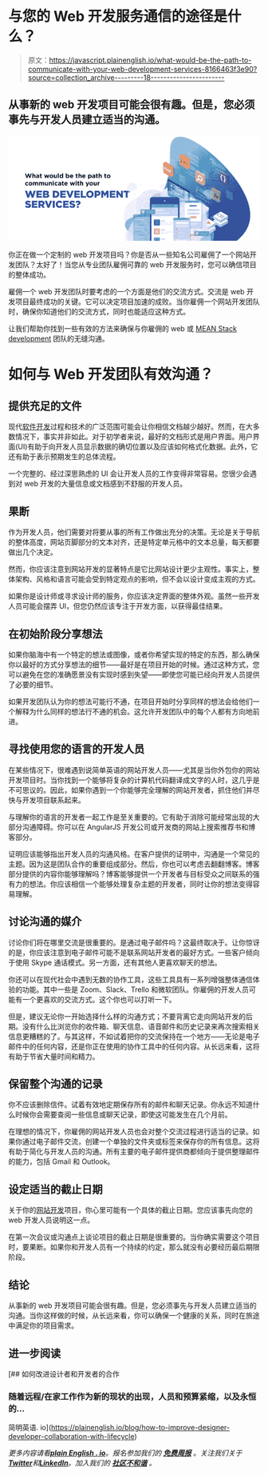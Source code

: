 # 与您的 Web 开发服务通信的途径是什么？

> 原文：<https://javascript.plainenglish.io/what-would-be-the-path-to-communicate-with-your-web-development-services-8166463f3e90?source=collection_archive---------18----------------------->

## 从事新的 web 开发项目可能会很有趣。但是，您必须事先与开发人员建立适当的沟通。

![](img/cdce0468ea78564f99c51f073a973fa7.png)

你正在做一个定制的 web 开发项目吗？你是否从一些知名公司雇佣了一个网站开发团队？太好了！当您从专业团队雇佣可靠的 web 开发服务时，您可以确信项目的整体成功。

雇佣一个 web 开发团队时要考虑的一个方面是他们的交流方式。交流是 web 开发项目最终成功的关键。它可以决定项目加速的成败。当你雇佣一个网站开发团队时，确保你知道他们的交流方式，同时也能适应这种方式。

让我们帮助你找到一些有效的方法来确保与你雇佣的 web 或 [MEAN Stack development](https://www.systematixinfotech.com/mean-stack-development/) 团队的无缝沟通。

# **如何与 Web 开发团队有效沟通？**

## **提供充足的文件**

现代[软件开发](https://www.systematixinfotech.com/custom-software-development-company/)过程和技术的广泛范围可能会让你相信文档越少越好。然而，在大多数情况下，事实并非如此。对于初学者来说，最好的文档形式是用户界面。用户界面(UI)有助于向开发人员显示数据的确切位置以及应该如何格式化数据。此外，它还有助于表示预期发生的总体流程。

一个完整的、经过深思熟虑的 UI 会让开发人员的工作变得非常容易。您很少会遇到对 web 开发的大量信息或文档感到不舒服的开发人员。

## **果断**

作为开发人员，他们需要对将要从事的所有工作做出充分的决策。无论是关于导航的整体高度，网站页脚部分的文本对齐，还是特定单元格中的文本总量，每天都要做出几个决定。

然而，你应该注意到网站开发的显著特点是它比网站设计更少主观性。事实上，整体架构、风格和语言可能会受到特定观点的影响，但不会以设计变成主观的方式。

如果你是设计师或寻求设计师的服务，你应该决定界面的整体外观。虽然一些开发人员可能会摆弄 UI，但您仍然应该专注于开发方面，以获得最佳结果。

## **在初始阶段分享想法**

如果你脑海中有一个特定的想法或图像，或者你希望实现的特定的东西，那么确保你以最好的方式分享想法的细节——最好是在项目开始的时候。通过这种方式，您可以避免在您的准确愿景没有实现时感到失望——即使您可能已经向开发人员提供了必要的细节。

如果开发团队认为你的想法可能行不通，在项目开始时分享同样的想法会给他们一个解释为什么同样的想法行不通的机会。这允许开发团队中的每个人都有方向地前进。

## **寻找使用您的语言的开发人员**

在某些情况下，很难遇到说简单英语的网站开发人员——尤其是当你外包你的网站开发项目时。当你找到一个能够将复杂的计算机代码翻译成文字的人时，这几乎是不可思议的。因此，如果你遇到一个你能够完全理解的网站开发者，抓住他们并尽快与开发项目联系起来。

与理解你的语言的开发者一起工作是至关重要的。它有助于消除可能经常出现的大部分沟通障碍。你可以在 AngularJS 开发公司或开发商的网站上搜索推荐书和博客部分。

证明应该能够指出开发人员的沟通风格。在客户提供的证明中，沟通是一个常见的主题。因为这是团队合作的重要组成部分。然后，你也可以考虑去翻翻博客。博客部分提供的内容你能够理解吗？博客能够提供一个开发者与目标受众之间联系的强有力的想法。你应该相信一个能够处理复杂主题的开发者，同时让你的想法变得容易理解。

## **讨论沟通的媒介**

讨论你们将在哪里交流是很重要的。是通过电子邮件吗？这最终取决于。让你惊讶的是，你应该注意到电子邮件可能不是联系网站开发者的最好方式。一些客户倾向于使用 Skype 通话模式。另一方面，还有其他人更喜欢聊天的想法。

你还可以在现代社会中遇到无数的协作工具，这些工具具有一系列增强整体通信体验的功能。其中一些是 Zoom、Slack、Trello 和微软团队。你雇佣的开发人员可能有一个更喜欢的交流方式。这个你也可以打听一下。

但是，建议无论你一开始选择什么样的沟通方式；不要背离它走向网站开发的后期。没有什么比浏览你的收件箱、聊天信息、语音邮件和历史记录来再次搜索相关信息更糟糕的了。与其这样，不如试着把你的交流保持在一个地方——无论是电子邮件中的任何内容，还是你正在使用的协作工具中的任何内容。从长远来看，这将有助于节省大量时间和精力。

## **保留整个沟通的记录**

你不应该删除信件。试着有效地定期保存所有的邮件和聊天记录。你永远不知道什么时候你会需要查阅一些信息或聊天记录，即使这可能发生在几个月前。

在理想的情况下，你雇佣的网站开发人员也会对整个交流过程进行适当的记录。如果你通过电子邮件交流，创建一个单独的文件夹或标签来保存你的所有信息。这将有助于简化与开发人员的沟通。所有主要的电子邮件提供商都倾向于提供整理邮件的能力，包括 Gmail 和 Outlook。

## **设定适当的截止日期**

关于你的[网站开发](https://www.systematixinfotech.com/web-development-services/)项目，你心里可能有一个具体的截止日期。您应该事先向您的 web 开发人员说明这一点。

在第一次会议或沟通点上谈论项目的截止日期是很重要的。当你确实需要这个项目时，要果断。如果你和开发人员有一个持续的约定，那么就没有必要经历最后期限阶段。

## **结论**

从事新的 web 开发项目可能会很有趣。但是，您必须事先与开发人员建立适当的沟通。当你这样做的时候，从长远来看，你可以确保一个健康的关系，同时在旅途中满足你的项目需求。

## 进一步阅读

[](https://plainenglish.io/blog/how-to-improve-designer-developer-collaboration-with-lifecycle) [## 如何改进设计者和开发者的合作

### 随着远程/在家工作作为新的现状的出现，人员和预算紧缩，以及永恒的…

简明英语. io](https://plainenglish.io/blog/how-to-improve-designer-developer-collaboration-with-lifecycle) 

*更多内容请看*[***plain English . io***](https://plainenglish.io/)*。报名参加我们的* [***免费周报***](http://newsletter.plainenglish.io/) *。关注我们关于*[***Twitter***](https://twitter.com/inPlainEngHQ)*和*[***LinkedIn***](https://www.linkedin.com/company/inplainenglish/)*。加入我们的* [***社区不和谐***](https://discord.gg/GtDtUAvyhW) *。*